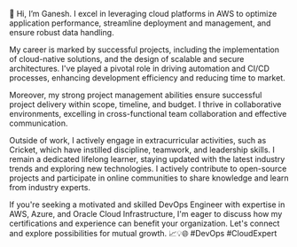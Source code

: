  👋 Hi, I’m Ganesh. I excel in leveraging cloud platforms in AWS to optimize application performance, streamline deployment and management, and ensure robust data handling.

My career is marked by successful projects, including the implementation of cloud-native solutions,  and the design of scalable and secure architectures. I've played a pivotal role in driving automation and CI/CD processes, enhancing development efficiency and reducing time to market.

Moreover, my strong project management abilities ensure successful project delivery within scope, timeline, and budget. I thrive in collaborative environments, excelling in cross-functional team collaboration and effective communication.

Outside of work, I actively engage in extracurricular activities, such as Cricket, which have instilled discipline, teamwork, and leadership skills. I remain a dedicated lifelong learner, staying updated with the latest industry trends and exploring new technologies. I actively contribute to open-source projects and participate in online communities to share knowledge and learn from industry experts.

If you're seeking a motivated and skilled DevOps Engineer with expertise in AWS, Azure, and Oracle Cloud Infrastructure, I'm eager to discuss how my certifications and experience can benefit your organization. Let's connect and explore possibilities for mutual growth. 📈💡🌐 #DevOps #CloudExpert
